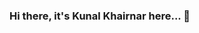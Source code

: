 ### Hi there, it's Kunal Khairnar here... 👋

<!--
**Kunal-Khairnar-05/Kunal-Khairnar-05** is a ✨ _special_ ✨ repository because its `README.md` (this file) appears on your GitHub profile.

Here are some ideas to get you started:
- 🌱 I’m currently learning C programming language along with JavaScript
- 👯 I’m looking to collaborate on 
- 🤔 I’m looking for help with ...
- 💬 Ask me about ...
- 📫 How to reach me: # 

## Languages
<img align="center" src="https://github-readme-stats.vercel.app/api/top-langs?username=Kunal-Khairnar-05&show_icons=true&locale=en&layout=compact&theme=dark" alt="Kunal-Khairnar-05" />

[![HTML](https://img.shields.io/badge/HTML-Basics-DD4A24?style=for-the-badge&logo=html5&logoColor=white)](https://www.w3schools.com/html/default.asp)
[![CSS](https://img.shields.io/badge/CSS-Basics-254BDD?style=for-the-badge&logo=css3)](https://www.w3schools.com/css/default.asp)

## 📈 Stats
<img align="center" src="https://github-readme-stats.vercel.app/api?username=Kunal-Khairnar-05&show_icons=true&locale=en&theme=dark" alt="Kunal-Khairnar-05" />

<img align="center" src="https://github-readme-streak-stats.herokuapp.com/?user=Kunal-Khairnar-05&theme=dark" alt="Kunal-Khairnar-05" />
